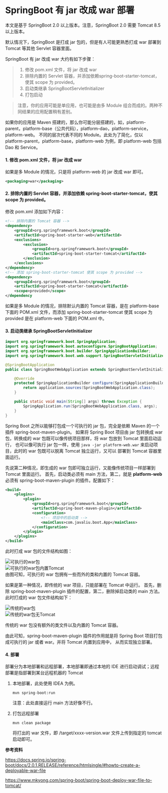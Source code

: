# SpringBoot 有 jar 改成 war 部署

本文是基于 SpringBoot 2.0 以上版本。注意，SpringBoot 2.0 需要 Tomcat 8.5 以上版本。

默认情况下，SpringBoot 是打成 jar 包的，但是有人可能更熟悉打成 war 部署到 Tomcat 等其他 Servlet 容器里面。

SpringBoot 有 jar 改成 war 大约有如下步骤：

> 1. 修改 pom.xml 文件，将 jar 改成 war
> 2. 排除内置的 Servlet 容器，并添加依赖spring-boot-starter-tomcat，使其 scope 为 provided。
> 3. 启动类继承 SpringBootServletInitializer
> 4. 打包启动

> 注意，你的应用可能是单应用，也可能是由多 Module 组合而成的。两种不同结果的应用配置稍有差别。

如果你的应用是 Maven 搭建的，那么你可能分层搭建的，如，platform-parent，platform-base（公共代码），platform-dao，platform-service，platform-web。
不同的层次代表不同的 Module。此处为了简化，仅以 platform-parent，platform-base，platform-web 为例，即 platform-web 包括 Dao 和 Service。

#### 1. 修改 pom.xml 文件，将 jar 改成 war

如果是多 Module 的情况，只是将 platform-web 的 jar 改成 war 即可。

```xml
<packaging>war</packaging>
```

#### 2. 排除内置的 Servlet 容器，并添加依赖 spring-boot-starter-tomcat，使其 scope 为 provided。

修改 pom.xml 添加如下内容：

```xml
<!-- 排除内置的 Tomcat 容器 -->
<dependency>
	<groupId>org.springframework.boot</groupId>
	<artifactId>spring-boot-starter-web</artifactId>
	<exclusions>
		<exclusion>
			<groupId>org.springframework.boot</groupId>
			<artifactId>spring-boot-starter-tomcat</artifactId>
		</exclusion>
	</exclusions>
</dependency>
<!-- 添加 spring-boot-starter-tomcat 使其 scope 为 provided -->
<dependency>
	<groupId>org.springframework.boot</groupId>
	<artifactId>spring-boot-starter-tomcat</artifactId>
	<scope>provided</scope>
</dependency
```

如果是多 Module 的情况，排除默认内置的 Tomcat 容器，是在 platform-base 下面的 POM.xml 文件，而添加 spring-boot-starter-tomcat 
使其 scope 为 provided 是在 platform-web 下面的 POM.xml 中。

#### 3. 启动类继承 SpringBootServletInitializer

```java
import org.springframework.boot.SpringApplication;
import org.springframework.boot.autoconfigure.SpringBootApplication;
import org.springframework.boot.builder.SpringApplicationBuilder;
import org.springframework.boot.web.support.SpringBootServletInitializer;

@SpringBootApplication
public class SpringBootWebApplication extends SpringBootServletInitializer {

    @Override
    protected SpringApplicationBuilder configure(SpringApplicationBuilder application){         
		return application.sources(SpringBootWebApplication.class);
    }

    public static void main(String[] args) throws Exception {
        SpringApplication.run(SpringBootWebApplication.class, args);
    }
}
```

Spring Boot 之所以能够打包成一个可执行的 jar 包，完全是依赖 Maven 的一个插件 spring-boot-maven-plugin。
如果将 Spring Boot 项目由 jar 包转换成 war包，转换成的 war 包既可以像传统项目那样，将 war 包放到 Tomcat 里面启动运行，
也可以像可执行 jar 包一样，使用 `java -jar platform-web.war` 来启动项目，此时的 war 包既可以脱离 Tomcat 独立运行，又可以
部署到 Tomcat 容器里面运行。  

先说第二种情况，即生成的 war 包即可独立运行，又能像传统项目一样部署到 Tomcat 里面运行。
首先，启动类必须有 main 方法，第二，就是 **platform-web** 必须有 spring-boot-maven-plugin 的插件。配置如下：

```xml
<build>
	<plugins>
		<plugin>
			<groupId>org.springframework.boot</groupId>
			<artifactId>spring-boot-maven-plugin</artifactId>
			<configuration>
				<!-- 项目中的启动类 -->
				<mainClass>com.javaliu.boot.App</mainClass>
			</configuration>
		</plugin>
	</plugins>
</build>
```

此时打成 war 包的文件结构如图：

![可执行的war包](../images/execute-war.png)  
![可执行的war包内置Tomcat](../images/execute-war-embed-tomcat.png)  
由图可知，可执行的 war 包拥有一些而外的类和内置的 Tomcat 容器。

如果是第一种情况，即传统的 war 项目，只能部署在 Tomcat 中运行。
首先，删除 spring-boot-maven-plugin 插件的配置，第二，删除掉启动类的 main 方法。此时打成的 war 包文件结构如下：

![传统的war包](../images/traditional-war.png)  
![传统的war包无Tomcat](../images/traditional-war-no-tomcat.png)  

传统的 war 包没有额外的类文件以及内置的 Tomcat 容器。

由此可知，spring-boot-maven-plugin 插件的作用就是将 Spring Boot 项目打包成可执行的 jar 或者 war。并将 Tomcat 内置到应用中，
从而实现独立部署。

#### 4. 部署

部署分为本地部署和远程部署，本地部署即通过本地的 IDE 进行启动调试；远程部署是指部署到某台远程机器的 Tomcat

1. 本地部署，此处使用 IDEA 为例。

   ```shell
   mvn spring-boot:run
   ```

   注意：此处直接运行 main 方法好像不行。

2. 打包远程部署

   ```shell
   mvn clean package
   ```

   将打出的 war 文件，即 /target/xxxx-version.war 文件上传到指定的 tomcat 启动即可。



**参考资料**

https://docs.spring.io/spring-boot/docs/2.0.1.RELEASE/reference/htmlsingle/#howto-create-a-deployable-war-file

https://www.mkyong.com/spring-boot/spring-boot-deploy-war-file-to-tomcat/











































